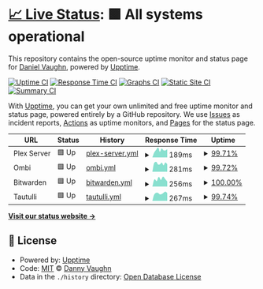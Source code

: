 # [📈 Live Status](https://demo.upptime.js.org): <!--live status--> **🟩 All systems operational**

This repository contains the open-source uptime monitor and status page for [Daniel Vaughn](https://demo.upptime.js.org), powered by [Upptime](https://github.com/upptime/upptime).

[![Uptime CI](https://github.com/djvaughn/VedaServer/workflows/Uptime%20CI/badge.svg)](https://github.com/djvaughn/VedaServer/actions?query=workflow%3A%22Uptime+CI%22)
[![Response Time CI](https://github.com/djvaughn/VedaServer/workflows/Response%20Time%20CI/badge.svg)](https://github.com/djvaughn/VedaServer/actions?query=workflow%3A%22Response+Time+CI%22)
[![Graphs CI](https://github.com/djvaughn/VedaServer/workflows/Graphs%20CI/badge.svg)](https://github.com/djvaughn/VedaServer/actions?query=workflow%3A%22Graphs+CI%22)
[![Static Site CI](https://github.com/djvaughn/VedaServer/workflows/Static%20Site%20CI/badge.svg)](https://github.com/djvaughn/VedaServer/actions?query=workflow%3A%22Static+Site+CI%22)
[![Summary CI](https://github.com/djvaughn/VedaServer/workflows/Summary%20CI/badge.svg)](https://github.com/djvaughn/VedaServer/actions?query=workflow%3A%22Summary+CI%22)

With [Upptime](https://upptime.js.org), you can get your own unlimited and free uptime monitor and status page, powered entirely by a GitHub repository. We use [Issues](https://github.com/djvaughn/VedaServer/issues) as incident reports, [Actions](https://github.com/djvaughn/VedaServer/actions) as uptime monitors, and [Pages](https://demo.upptime.js.org) for the status page.

<!--start: status pages-->
<!-- This summary is generated by Upptime (https://github.com/upptime/upptime) -->
<!-- Do not edit this manually, your changes will be overwritten -->
<!-- prettier-ignore -->
| URL | Status | History | Response Time | Uptime |
| --- | ------ | ------- | ------------- | ------ |
| <img alt="" src="https://app.plex.tv/desktop/favicon.ico" height="13"> Plex Server | 🟩 Up | [plex-server.yml](https://github.com/djvaughn/VedaServer/commits/HEAD/history/plex-server.yml) | <details><summary><img alt="Response time graph" src="./graphs/plex-server/response-time-week.png" height="20"> 189ms</summary><br><a href="https://djvaughn.github.io/VedaServer/history/plex-server"><img alt="Response time 174" src="https://img.shields.io/endpoint?url=https%3A%2F%2Fraw.githubusercontent.com%2Fdjvaughn%2FVedaServer%2FHEAD%2Fapi%2Fplex-server%2Fresponse-time.json"></a><br><a href="https://djvaughn.github.io/VedaServer/history/plex-server"><img alt="24-hour response time 154" src="https://img.shields.io/endpoint?url=https%3A%2F%2Fraw.githubusercontent.com%2Fdjvaughn%2FVedaServer%2FHEAD%2Fapi%2Fplex-server%2Fresponse-time-day.json"></a><br><a href="https://djvaughn.github.io/VedaServer/history/plex-server"><img alt="7-day response time 189" src="https://img.shields.io/endpoint?url=https%3A%2F%2Fraw.githubusercontent.com%2Fdjvaughn%2FVedaServer%2FHEAD%2Fapi%2Fplex-server%2Fresponse-time-week.json"></a><br><a href="https://djvaughn.github.io/VedaServer/history/plex-server"><img alt="30-day response time 178" src="https://img.shields.io/endpoint?url=https%3A%2F%2Fraw.githubusercontent.com%2Fdjvaughn%2FVedaServer%2FHEAD%2Fapi%2Fplex-server%2Fresponse-time-month.json"></a><br><a href="https://djvaughn.github.io/VedaServer/history/plex-server"><img alt="1-year response time 174" src="https://img.shields.io/endpoint?url=https%3A%2F%2Fraw.githubusercontent.com%2Fdjvaughn%2FVedaServer%2FHEAD%2Fapi%2Fplex-server%2Fresponse-time-year.json"></a></details> | <details><summary><a href="https://djvaughn.github.io/VedaServer/history/plex-server">99.71%</a></summary><a href="https://djvaughn.github.io/VedaServer/history/plex-server"><img alt="All-time uptime 96.70%" src="https://img.shields.io/endpoint?url=https%3A%2F%2Fraw.githubusercontent.com%2Fdjvaughn%2FVedaServer%2FHEAD%2Fapi%2Fplex-server%2Fuptime.json"></a><br><a href="https://djvaughn.github.io/VedaServer/history/plex-server"><img alt="24-hour uptime 100.00%" src="https://img.shields.io/endpoint?url=https%3A%2F%2Fraw.githubusercontent.com%2Fdjvaughn%2FVedaServer%2FHEAD%2Fapi%2Fplex-server%2Fuptime-day.json"></a><br><a href="https://djvaughn.github.io/VedaServer/history/plex-server"><img alt="7-day uptime 99.71%" src="https://img.shields.io/endpoint?url=https%3A%2F%2Fraw.githubusercontent.com%2Fdjvaughn%2FVedaServer%2FHEAD%2Fapi%2Fplex-server%2Fuptime-week.json"></a><br><a href="https://djvaughn.github.io/VedaServer/history/plex-server"><img alt="30-day uptime 99.93%" src="https://img.shields.io/endpoint?url=https%3A%2F%2Fraw.githubusercontent.com%2Fdjvaughn%2FVedaServer%2FHEAD%2Fapi%2Fplex-server%2Fuptime-month.json"></a><br><a href="https://djvaughn.github.io/VedaServer/history/plex-server"><img alt="1-year uptime 96.70%" src="https://img.shields.io/endpoint?url=https%3A%2F%2Fraw.githubusercontent.com%2Fdjvaughn%2FVedaServer%2FHEAD%2Fapi%2Fplex-server%2Fuptime-year.json"></a></details>
| <img alt="" src="https://avatars.githubusercontent.com/u/76852098?s=200&v=4" height="13"> Ombi | 🟩 Up | [ombi.yml](https://github.com/djvaughn/VedaServer/commits/HEAD/history/ombi.yml) | <details><summary><img alt="Response time graph" src="./graphs/ombi/response-time-week.png" height="20"> 281ms</summary><br><a href="https://djvaughn.github.io/VedaServer/history/ombi"><img alt="Response time 308" src="https://img.shields.io/endpoint?url=https%3A%2F%2Fraw.githubusercontent.com%2Fdjvaughn%2FVedaServer%2FHEAD%2Fapi%2Fombi%2Fresponse-time.json"></a><br><a href="https://djvaughn.github.io/VedaServer/history/ombi"><img alt="24-hour response time 262" src="https://img.shields.io/endpoint?url=https%3A%2F%2Fraw.githubusercontent.com%2Fdjvaughn%2FVedaServer%2FHEAD%2Fapi%2Fombi%2Fresponse-time-day.json"></a><br><a href="https://djvaughn.github.io/VedaServer/history/ombi"><img alt="7-day response time 281" src="https://img.shields.io/endpoint?url=https%3A%2F%2Fraw.githubusercontent.com%2Fdjvaughn%2FVedaServer%2FHEAD%2Fapi%2Fombi%2Fresponse-time-week.json"></a><br><a href="https://djvaughn.github.io/VedaServer/history/ombi"><img alt="30-day response time 302" src="https://img.shields.io/endpoint?url=https%3A%2F%2Fraw.githubusercontent.com%2Fdjvaughn%2FVedaServer%2FHEAD%2Fapi%2Fombi%2Fresponse-time-month.json"></a><br><a href="https://djvaughn.github.io/VedaServer/history/ombi"><img alt="1-year response time 308" src="https://img.shields.io/endpoint?url=https%3A%2F%2Fraw.githubusercontent.com%2Fdjvaughn%2FVedaServer%2FHEAD%2Fapi%2Fombi%2Fresponse-time-year.json"></a></details> | <details><summary><a href="https://djvaughn.github.io/VedaServer/history/ombi">99.72%</a></summary><a href="https://djvaughn.github.io/VedaServer/history/ombi"><img alt="All-time uptime 99.44%" src="https://img.shields.io/endpoint?url=https%3A%2F%2Fraw.githubusercontent.com%2Fdjvaughn%2FVedaServer%2FHEAD%2Fapi%2Fombi%2Fuptime.json"></a><br><a href="https://djvaughn.github.io/VedaServer/history/ombi"><img alt="24-hour uptime 100.00%" src="https://img.shields.io/endpoint?url=https%3A%2F%2Fraw.githubusercontent.com%2Fdjvaughn%2FVedaServer%2FHEAD%2Fapi%2Fombi%2Fuptime-day.json"></a><br><a href="https://djvaughn.github.io/VedaServer/history/ombi"><img alt="7-day uptime 99.72%" src="https://img.shields.io/endpoint?url=https%3A%2F%2Fraw.githubusercontent.com%2Fdjvaughn%2FVedaServer%2FHEAD%2Fapi%2Fombi%2Fuptime-week.json"></a><br><a href="https://djvaughn.github.io/VedaServer/history/ombi"><img alt="30-day uptime 99.94%" src="https://img.shields.io/endpoint?url=https%3A%2F%2Fraw.githubusercontent.com%2Fdjvaughn%2FVedaServer%2FHEAD%2Fapi%2Fombi%2Fuptime-month.json"></a><br><a href="https://djvaughn.github.io/VedaServer/history/ombi"><img alt="1-year uptime 99.44%" src="https://img.shields.io/endpoint?url=https%3A%2F%2Fraw.githubusercontent.com%2Fdjvaughn%2FVedaServer%2FHEAD%2Fapi%2Fombi%2Fuptime-year.json"></a></details>
| <img alt="" src="https://static-00.iconduck.com/assets.00/bitwarden-v2-icon-1024x1024-smpahpm0.png" height="13"> Bitwarden | 🟩 Up | [bitwarden.yml](https://github.com/djvaughn/VedaServer/commits/HEAD/history/bitwarden.yml) | <details><summary><img alt="Response time graph" src="./graphs/bitwarden/response-time-week.png" height="20"> 256ms</summary><br><a href="https://djvaughn.github.io/VedaServer/history/bitwarden"><img alt="Response time 269" src="https://img.shields.io/endpoint?url=https%3A%2F%2Fraw.githubusercontent.com%2Fdjvaughn%2FVedaServer%2FHEAD%2Fapi%2Fbitwarden%2Fresponse-time.json"></a><br><a href="https://djvaughn.github.io/VedaServer/history/bitwarden"><img alt="24-hour response time 252" src="https://img.shields.io/endpoint?url=https%3A%2F%2Fraw.githubusercontent.com%2Fdjvaughn%2FVedaServer%2FHEAD%2Fapi%2Fbitwarden%2Fresponse-time-day.json"></a><br><a href="https://djvaughn.github.io/VedaServer/history/bitwarden"><img alt="7-day response time 256" src="https://img.shields.io/endpoint?url=https%3A%2F%2Fraw.githubusercontent.com%2Fdjvaughn%2FVedaServer%2FHEAD%2Fapi%2Fbitwarden%2Fresponse-time-week.json"></a><br><a href="https://djvaughn.github.io/VedaServer/history/bitwarden"><img alt="30-day response time 293" src="https://img.shields.io/endpoint?url=https%3A%2F%2Fraw.githubusercontent.com%2Fdjvaughn%2FVedaServer%2FHEAD%2Fapi%2Fbitwarden%2Fresponse-time-month.json"></a><br><a href="https://djvaughn.github.io/VedaServer/history/bitwarden"><img alt="1-year response time 269" src="https://img.shields.io/endpoint?url=https%3A%2F%2Fraw.githubusercontent.com%2Fdjvaughn%2FVedaServer%2FHEAD%2Fapi%2Fbitwarden%2Fresponse-time-year.json"></a></details> | <details><summary><a href="https://djvaughn.github.io/VedaServer/history/bitwarden">100.00%</a></summary><a href="https://djvaughn.github.io/VedaServer/history/bitwarden"><img alt="All-time uptime 99.35%" src="https://img.shields.io/endpoint?url=https%3A%2F%2Fraw.githubusercontent.com%2Fdjvaughn%2FVedaServer%2FHEAD%2Fapi%2Fbitwarden%2Fuptime.json"></a><br><a href="https://djvaughn.github.io/VedaServer/history/bitwarden"><img alt="24-hour uptime 100.00%" src="https://img.shields.io/endpoint?url=https%3A%2F%2Fraw.githubusercontent.com%2Fdjvaughn%2FVedaServer%2FHEAD%2Fapi%2Fbitwarden%2Fuptime-day.json"></a><br><a href="https://djvaughn.github.io/VedaServer/history/bitwarden"><img alt="7-day uptime 100.00%" src="https://img.shields.io/endpoint?url=https%3A%2F%2Fraw.githubusercontent.com%2Fdjvaughn%2FVedaServer%2FHEAD%2Fapi%2Fbitwarden%2Fuptime-week.json"></a><br><a href="https://djvaughn.github.io/VedaServer/history/bitwarden"><img alt="30-day uptime 98.36%" src="https://img.shields.io/endpoint?url=https%3A%2F%2Fraw.githubusercontent.com%2Fdjvaughn%2FVedaServer%2FHEAD%2Fapi%2Fbitwarden%2Fuptime-month.json"></a><br><a href="https://djvaughn.github.io/VedaServer/history/bitwarden"><img alt="1-year uptime 99.35%" src="https://img.shields.io/endpoint?url=https%3A%2F%2Fraw.githubusercontent.com%2Fdjvaughn%2FVedaServer%2FHEAD%2Fapi%2Fbitwarden%2Fuptime-year.json"></a></details>
| <img alt="" src="https://tautulli.com/images/logo-circle.png" height="13"> Tautulli | 🟩 Up | [tautulli.yml](https://github.com/djvaughn/VedaServer/commits/HEAD/history/tautulli.yml) | <details><summary><img alt="Response time graph" src="./graphs/tautulli/response-time-week.png" height="20"> 267ms</summary><br><a href="https://djvaughn.github.io/VedaServer/history/tautulli"><img alt="Response time 283" src="https://img.shields.io/endpoint?url=https%3A%2F%2Fraw.githubusercontent.com%2Fdjvaughn%2FVedaServer%2FHEAD%2Fapi%2Ftautulli%2Fresponse-time.json"></a><br><a href="https://djvaughn.github.io/VedaServer/history/tautulli"><img alt="24-hour response time 241" src="https://img.shields.io/endpoint?url=https%3A%2F%2Fraw.githubusercontent.com%2Fdjvaughn%2FVedaServer%2FHEAD%2Fapi%2Ftautulli%2Fresponse-time-day.json"></a><br><a href="https://djvaughn.github.io/VedaServer/history/tautulli"><img alt="7-day response time 267" src="https://img.shields.io/endpoint?url=https%3A%2F%2Fraw.githubusercontent.com%2Fdjvaughn%2FVedaServer%2FHEAD%2Fapi%2Ftautulli%2Fresponse-time-week.json"></a><br><a href="https://djvaughn.github.io/VedaServer/history/tautulli"><img alt="30-day response time 280" src="https://img.shields.io/endpoint?url=https%3A%2F%2Fraw.githubusercontent.com%2Fdjvaughn%2FVedaServer%2FHEAD%2Fapi%2Ftautulli%2Fresponse-time-month.json"></a><br><a href="https://djvaughn.github.io/VedaServer/history/tautulli"><img alt="1-year response time 283" src="https://img.shields.io/endpoint?url=https%3A%2F%2Fraw.githubusercontent.com%2Fdjvaughn%2FVedaServer%2FHEAD%2Fapi%2Ftautulli%2Fresponse-time-year.json"></a></details> | <details><summary><a href="https://djvaughn.github.io/VedaServer/history/tautulli">99.74%</a></summary><a href="https://djvaughn.github.io/VedaServer/history/tautulli"><img alt="All-time uptime 99.44%" src="https://img.shields.io/endpoint?url=https%3A%2F%2Fraw.githubusercontent.com%2Fdjvaughn%2FVedaServer%2FHEAD%2Fapi%2Ftautulli%2Fuptime.json"></a><br><a href="https://djvaughn.github.io/VedaServer/history/tautulli"><img alt="24-hour uptime 100.00%" src="https://img.shields.io/endpoint?url=https%3A%2F%2Fraw.githubusercontent.com%2Fdjvaughn%2FVedaServer%2FHEAD%2Fapi%2Ftautulli%2Fuptime-day.json"></a><br><a href="https://djvaughn.github.io/VedaServer/history/tautulli"><img alt="7-day uptime 99.74%" src="https://img.shields.io/endpoint?url=https%3A%2F%2Fraw.githubusercontent.com%2Fdjvaughn%2FVedaServer%2FHEAD%2Fapi%2Ftautulli%2Fuptime-week.json"></a><br><a href="https://djvaughn.github.io/VedaServer/history/tautulli"><img alt="30-day uptime 99.94%" src="https://img.shields.io/endpoint?url=https%3A%2F%2Fraw.githubusercontent.com%2Fdjvaughn%2FVedaServer%2FHEAD%2Fapi%2Ftautulli%2Fuptime-month.json"></a><br><a href="https://djvaughn.github.io/VedaServer/history/tautulli"><img alt="1-year uptime 99.44%" src="https://img.shields.io/endpoint?url=https%3A%2F%2Fraw.githubusercontent.com%2Fdjvaughn%2FVedaServer%2FHEAD%2Fapi%2Ftautulli%2Fuptime-year.json"></a></details>

<!--end: status pages-->

[**Visit our status website →**](https://djvaughn.github.io/VedaServer/)

## 📄 License

- Powered by: [Upptime](https://github.com/upptime/upptime)
- Code: [MIT](./LICENSE) © [Danny Vaughn](https://github.com/djvaughn)
- Data in the `./history` directory: [Open Database License](https://opendatacommons.org/licenses/odbl/1-0/)
